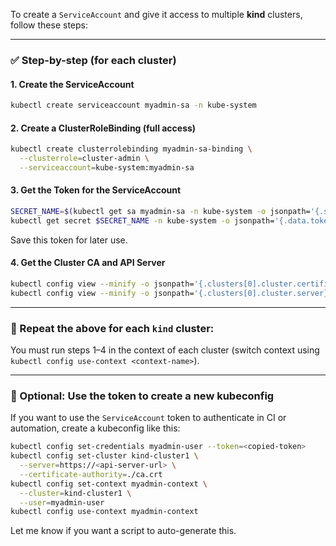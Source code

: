 To create a `ServiceAccount` and give it access to multiple **kind** clusters, follow these steps:

---

### ✅ Step-by-step (for each cluster)

#### 1. **Create the ServiceAccount**

```bash
kubectl create serviceaccount myadmin-sa -n kube-system
```

#### 2. **Create a ClusterRoleBinding (full access)**

```bash
kubectl create clusterrolebinding myadmin-sa-binding \
  --clusterrole=cluster-admin \
  --serviceaccount=kube-system:myadmin-sa
```

#### 3. **Get the Token for the ServiceAccount**

```bash
SECRET_NAME=$(kubectl get sa myadmin-sa -n kube-system -o jsonpath='{.secrets[0].name}')
kubectl get secret $SECRET_NAME -n kube-system -o jsonpath='{.data.token}' | base64 -d
```

Save this token for later use.

#### 4. **Get the Cluster CA and API Server**

```bash
kubectl config view --minify -o jsonpath='{.clusters[0].cluster.certificate-authority-data}' | base64 -d > ca.crt
kubectl config view --minify -o jsonpath='{.clusters[0].cluster.server}'
```

---

### 🔁 Repeat the above for each `kind` cluster:

You must run steps 1–4 in the context of each cluster (switch context using `kubectl config use-context <context-name>`).

---

### 🔧 Optional: Use the token to create a new kubeconfig

If you want to use the `ServiceAccount` token to authenticate in CI or automation, create a kubeconfig like this:

```bash
kubectl config set-credentials myadmin-user --token=<copied-token>
kubectl config set-cluster kind-cluster1 \
  --server=https://<api-server-url> \
  --certificate-authority=./ca.crt
kubectl config set-context myadmin-context \
  --cluster=kind-cluster1 \
  --user=myadmin-user
kubectl config use-context myadmin-context
```

Let me know if you want a script to auto-generate this.